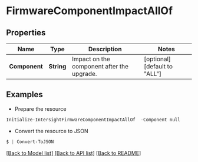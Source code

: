 # FirmwareComponentImpactAllOf
## Properties

Name | Type | Description | Notes
------------ | ------------- | ------------- | -------------
**Component** | **String** | Impact on the component after the upgrade. | [optional] [default to "ALL"]

## Examples

- Prepare the resource
```powershell
Initialize-IntersightFirmwareComponentImpactAllOf  -Component null
```

- Convert the resource to JSON
```powershell
$ | Convert-ToJSON
```

[[Back to Model list]](../README.md#documentation-for-models) [[Back to API list]](../README.md#documentation-for-api-endpoints) [[Back to README]](../README.md)

